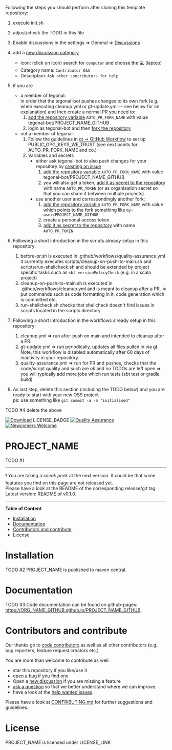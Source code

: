 Following the steps you should perform after cloning this template repository:

1. execute init.sh
2. adjust/check the TODO in this file
3. Enable discussions in the settings =>
   General => [Discussions](https://github.com/ORG_NAME_GITHUB/PROJECT_NAME_GITHUB/settings#discussions-feature)
4. add a [new discussion category](https://github.com/ORG_NAME_GITHUB/PROJECT_NAME_GITHUB/discussions/categories/new)
   - icon: (click on icon) search for `computer` and choose the 💻 (laptop) 
   - Category name: `Contributor Q&A`
   - Description: `Ask other contributors for help`
5. if you are
   -  a member of tegonal:   
      in order that the tegonal-bot pushes changes to its own fork (e.g. when executing cleanup.yml or gt-update.yml --
      see below for an explanation) and then create a normal PR you need to:
         1. [add the repository variable](https://github.com/ORG_NAME_GITHUB/PROJECT_NAME_GITHUB/settings/variables/actions/new)
          `AUTO_PR_FORK_NAME` with value tegonal-bot/PROJECT_NAME_GITHUB
         2. login as tegonal-bot and then [fork the repository](https://github.com/ORG_NAME_GITHUB/PROJECT_NAME_GITHUB/fork)
   - not a member of tegonal:
     1. Follow the guidelines in [gt -> GitHub Workflow](https://github.com/tegonal/gt?tab=readme-ov-file#github-workflow) 
        to set up PUBLIC_GPG_KEYS_WE_TRUST (see next points for AUTO_PR_FORK_NAME and co.)
     2. Variables and secrets
         - either ask tegonal-bot to also push changes for your repository by [creating an issue](https://github.com/tegonal-bot/bot/issues/new?title=gt%20updates%20via%20tegonal-bot%20for%20...)
            1. [add the repository variable](https://github.com/ORG_NAME_GITHUB/PROJECT_NAME_GITHUB/settings/variables/actions/new)
			   `AUTO_PR_FORK_NAME` with value tegonal-bot/PROJECT_NAME_GITHUB
             2. you will also get a token, [add it as secret to the repository](https://github.com/tegonal/cohiva/settings/secrets/actions/new)
                with name `AUTO_PR_TOKEN` (or as organisation secret so that you can share it between multiple projects)
         - use another user and correspondingly another fork:
            1. [add the repository variable](https://github.com/ORG_NAME_GITHUB/PROJECT_NAME_GITHUB/settings/variables/actions/new)
			   `AUTO_PR_FORK_NAME` with value which points to the fork something like `my-user/PROJECT_NAME_GITHUB`
            2. create a personal access token
            3. [add it as secret to the repository](https://github.com/tegonal/cohiva/settings/secrets/actions/new)
			   with name `AUTO_PR_TOKEN`.

6. Following a short introduction in the scripts already setup in this repository:
	1. before-pr.sh is executed in .github/workflows/quality-assurance.yml
	   it currently executes scripts/cleanup-on-push-to-main.sh and scripts/run-shellcheck.sh
	   and should be extended by project specific tasks such as `sbt versionPolicyCheck` (e.g. in a scala project)
	2. cleanup-on-push-to-main.sh is executed in .github/workflows/cleanup.yml and is meant to cleanup after a PR.
	   => put commands such as code formatting in it, code generation which is committed etc.
	3. run-shellcheck.sh checks that shellcheck doesn't find issues in scripts located in the scripts directory

7. Following a short introduction in the workflows already setup in this repository:
	1. cleanup.yml => run after push on main and intended to cleanup after a PR.
	2. gt-update.yml => run periodically, updates all files pulled in via [gt](https://github.com/tegonal/gt). Note, this workflow is disabled 
       automatically after 60 days of inactivity in your repository.
	3. quality-assurance.yml => run for PR and pushes, checks that the code/script quality and such are ok and no TODOs
	   are left open
	   => you will typically add more jobs which run tests (sbt test or gradle build)

8. As last step, delete this section (including the TODO below) and you are ready to start with your new OSS project  
   ps: use something like `git commit -a -m "initialised"`

TODO #4 delete the above

<!-- for main -->

[![Download](https://img.shields.io/badge/Download-v0.1.0-%23007ec6)](https://github.com/ORG_NAME_GITHUB/PROJECT_NAME_GITHUB/releases/tag/v0.1.0)
LICENSE_BADGE
[![Quality Assurance](https://github.com/ORG_NAME_GITHUB/PROJECT_NAME_GITHUB/actions/workflows/quality-assurance.yml/badge.svg?event=push&branch=main)](https://github.com/ORG_NAME_GITHUB/PROJECT_NAME_GITHUB/actions/workflows/quality-assurance.yml?query=branch%3Amain)
[![Newcomers Welcome](https://img.shields.io/badge/%F0%9F%91%8B-Newcomers%20Welcome-blueviolet)](https://github.com/ORG_NAME_GITHUB/PROJECT_NAME_GITHUB/issues?q=is%3Aissue+is%3Aopen+label%3A%22good+first+issue%22 "Ask in discussions for help")

<!-- for main end -->
<!-- for release -->
<!--
[![Download](https://img.shields.io/badge/Download-v0.1.0-%23007ec6)](https://github.com/ORG_NAME_GITHUB/PROJECT_NAME_GITHUB/releases/tag/v0.1.0)
LICENSE_BADGE
[![Newcomers Welcome](https://img.shields.io/badge/%F0%9F%91%8B-Newcomers%20Welcome-blueviolet)](https://github.com/ORG_NAME_GITHUB/PROJECT_NAME_GITHUB/issues?q=is%3Aissue+is%3Aopen+label%3A%22good+first+issue%22 "Ask in discussions for help")
-->
<!-- for release end -->

# PROJECT_NAME

TODO #1 <add project description>

---
❗ You are taking a *sneak peek* at the next version. It could be that some features you find on this page are not
released yet.  
Please have a look at the README of the corresponding release/git tag. Latest
version: [README of v0.1.0](https://github.com/ORG_NAME_GITHUB/PROJECT_NAME_GITHUB/tree/main/README.md).

---

**Table of Content**

- [Installation](#installation)
- [Documentation](#documentation)
- [Contributors and contribute](#contributors-and-contribute)
- [License](#license)

# Installation

TODO #2 <adjust if not published to maven central>
PROJECT_NAME is published to maven central.

# Documentation

TODO #3 <adjust if not published to github pages>
Code documentation can be found on github-pages: <https://ORG_NAME_GITHUB.github.io/PROJECT_NAME_GITHUB>.

# Contributors and contribute

Our thanks go to [code contributors](https://github.com/ORG_NAME_GITHUB/PROJECT_NAME_GITHUB/graphs/contributors)
as well as all other contributors (e.g. bug reporters, feature request creators etc.)

You are more than welcome to contribute as well:

- star this repository if you like/use it
- [open a bug](https://github.com/ORG_NAME_GITHUB/PROJECT_NAME_GITHUB/issues/new?template=bug_report.md) if you find one
- Open a [new discussion](https://github.com/ORG_NAME_GITHUB/PROJECT_NAME_GITHUB/discussions/new?category=ideas) if you
  are missing a
  feature
- [ask a question](https://github.com/ORG_NAME_GITHUB/PROJECT_NAME_GITHUB/discussions/new?category=q-a)
  so that we better understand where we can improve.
- have a look at
  the [help wanted issues](https://github.com/ORG_NAME_GITHUB/PROJECT_NAME_GITHUB/issues?q=is%3Aissue+is%3Aopen+label%3A%22help+wanted%22).

Please have a look at
[CONTRIBUTING.md](https://github.com/ORG_NAME_GITHUB/PROJECT_NAME_GITHUB/tree/main/.github/CONTRIBUTING.md)
for further suggestions and guidelines.

# License

PROJECT_NAME is licensed under LICENSE_LINK
